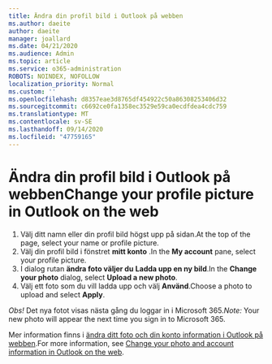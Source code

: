 ```yaml
---
title: Ändra din profil bild i Outlook på webben
ms.author: daeite
author: daeite
manager: joallard
ms.date: 04/21/2020
ms.audience: Admin
ms.topic: article
ms.service: o365-administration
ROBOTS: NOINDEX, NOFOLLOW
localization_priority: Normal
ms.custom: ''
ms.openlocfilehash: d8357eae3d8765df454922c50a86308253406d32
ms.sourcegitcommit: c6692ce0fa1358ec3529e59ca0ecdfdea4cdc759
ms.translationtype: MT
ms.contentlocale: sv-SE
ms.lasthandoff: 09/14/2020
ms.locfileid: "47759165"
---
```

# <a name="change-your-profile-picture-in-outlook-on-the-web"></a><span data-ttu-id="b305a-102">Ändra din profil bild i Outlook på webben</span><span class="sxs-lookup"><span data-stu-id="b305a-102">Change your profile picture in Outlook on the web</span></span>

1. <span data-ttu-id="b305a-103">Välj ditt namn eller din profil bild högst upp på sidan.</span><span class="sxs-lookup"><span data-stu-id="b305a-103">At the top of the page, select your name or profile picture.</span></span>
1. <span data-ttu-id="b305a-104">Välj din profil bild i fönstret **mitt konto** .</span><span class="sxs-lookup"><span data-stu-id="b305a-104">In the **My account** pane, select your profile picture.</span></span>
1. <span data-ttu-id="b305a-105">I dialog rutan **ändra foto väljer du** **Ladda upp en ny bild**.</span><span class="sxs-lookup"><span data-stu-id="b305a-105">In the **Change your photo** dialog, select **Upload a new photo**.</span></span>
1. <span data-ttu-id="b305a-106">Välj ett foto som du vill ladda upp och välj **Använd**.</span><span class="sxs-lookup"><span data-stu-id="b305a-106">Choose a photo to upload and select **Apply**.</span></span>

<span data-ttu-id="b305a-107">*Obs!* Det nya fotot visas nästa gång du loggar in i Microsoft 365.</span><span class="sxs-lookup"><span data-stu-id="b305a-107">*Note:* Your new photo will appear the next time you sign in to Microsoft 365.</span></span>

<span data-ttu-id="b305a-108">Mer information finns i [ändra ditt foto och din konto information i Outlook på webben](https://support.office.com/article/b2dbb289-851d-4bed-93c3-3e136f5659ec).</span><span class="sxs-lookup"><span data-stu-id="b305a-108">For more information, see [Change your photo and account information in Outlook on the web](https://support.office.com/article/b2dbb289-851d-4bed-93c3-3e136f5659ec).</span></span>